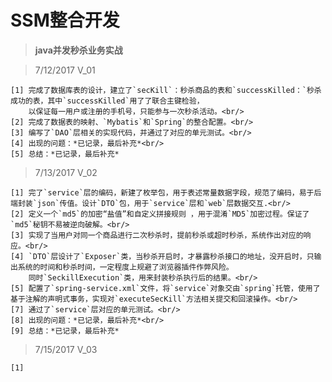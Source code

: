 # SSM整合开发

>**java并发秒杀业务实战** <br/>


> 7/12/2017  V_01

    [1] 完成了数据库表的设计，建立了`secKill`：秒杀商品的表和`successKilled：`秒杀成功的表，其中`successKilled`用了了联合主键检验，
        以保证每一用户或注册的手机号，只能参与一次秒杀活动。<br/>
    [2] 完成了数据表的映射、`Mybatis`和`Spring`的整合配置。<br/>
    [3] 编写了`DAO`层相关的实现代码，并通过了对应的单元测试。<br/>
    [4] 出现的问题：*已记录，最后补充*<br/>
    [5] 总结：*已记录，最后补充*



> 7/13/2017  V_02


    [1] 完了`service`层的编码，新建了枚举包，用于表述常量数据字段，规范了编码，易于后端封装`json`传值。设计`DTO`包，用于`service`层和`web`层数据交互.<br/>
    [2] 定义一个`md5`的加密“盐值”和自定义拼接规则 ，用于混淆`MD5`加密过程。保证了`md5`秘钥不易被逆向破解。<br/>
    [3] 实现了当用户对同一个商品进行二次秒杀时，提前秒杀或超时秒杀，系统作出对应的响应。<br/>
    [4] `DTO`层设计了`Exposer`类，当秒杀开启时，才暴露秒杀接口的地址，没开启时，只输出系统的时间和秒杀时间，一定程度上规避了浏览器插件作弊风险。
        同时`SeckillExecution`类，用来封装秒杀执行后的结果。<br/>
    [5] 配置了`spring-service.xml`文件，将`service`对象交由`spring`托管，使用了基于注解的声明式事务，实现对`executeSecKill`方法相关提交和回滚操作。<br/>
    [7] 通过了`service`层对应的单元测试。<br/>
    [8] 出现的问题：*已记录，最后补充*<br/>
    [9] 总结：*已记录，最后补充*


> 7/15/2017  V_03

    [1]

